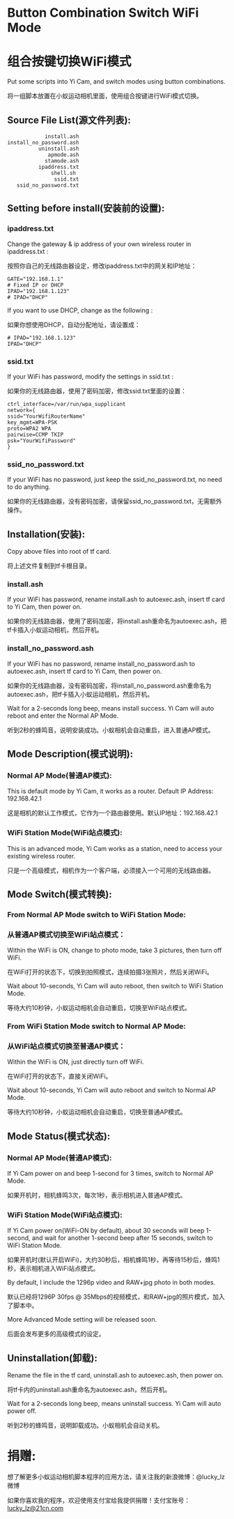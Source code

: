 # Button Combination Switch WiFi Mode
# 组合按键切换WiFi模式
Put some scripts into Yi Cam, and switch modes using button combinations.

将一组脚本放置在小蚁运动相机里面，使用组合按键进行WiFi模式切换。

## Source File List(源文件列表):
```
            install.ash
install_no_password.ash
          uninstall.ash
             apmode.ash
            stamode.ash
          ipaddress.txt
              shell.sh
               ssid.txt
   ssid_no_password.txt
```
## Setting before install(安装前的设置):
### ipaddress.txt
Change the gateway & ip address of your own wireless router in ipaddress.txt :

按照你自己的无线路由器设定，修改ipaddress.txt中的网关和IP地址：
```
GATE="192.168.1.1"
# Fixed IP or DHCP
IPAD="192.168.1.123"
# IPAD="DHCP"
```
If you want to use DHCP, change as the following :

如果你想使用DHCP，自动分配地址，请设置成：
```
# IPAD="192.168.1.123"
IPAD="DHCP"
```
### ssid.txt
If your WiFi has password, modify the settings in ssid.txt :

如果你的无线路由器，使用了密码加密，修改ssid.txt里面的设置：
```
ctrl_interface=/var/run/wpa_supplicant
network={
ssid="YourWifiRouterName"
key_mgmt=WPA-PSK
proto=WPA2 WPA
pairwise=CCMP TKIP
psk="YourWifiPassword"
}
```
### ssid_no_password.txt
If your WiFi has no password, just keep the ssid_no_password.txt, no need to do anything.

如果你的无线路由器，没有密码加密，请保留ssid_no_password.txt，无需额外操作。

## Installation(安装):
Copy above files into root of tf card. 

将上述文件复制到tf卡根目录。

### install.ash
If your WiFi has password, rename install.ash to autoexec.ash, insert tf card to Yi Cam, then power on.

如果你的无线路由器，使用了密码加密，将install.ash重命名为autoexec.ash，把tf卡插入小蚁运动相机，然后开机。
### install_no_password.ash
If your WiFi has no password, rename install_no_password.ash to autoexec.ash, insert tf card to Yi Cam, then power on.

如果你的无线路由器，没有密码加密，将install_no_password.ash重命名为autoexec.ash，把tf卡插入小蚁运动相机，然后开机。

Wait for a 2-seconds long beep, means install success. Yi Cam will auto reboot and enter the Normal AP Mode.

听到2秒的蜂鸣音，说明安装成功。小蚁相机会自动重启，进入普通AP模式。

## Mode Description(模式说明):
### Normal AP Mode(普通AP模式):

This is default mode by Yi Cam, it works as a router. Default IP Address: 192.168.42.1

这是相机的默认工作模式，它作为一个路由器使用。默认IP地址：192.168.42.1

### WiFi Station Mode(WiFi站点模式):

This is an advanced mode, Yi Cam works as a station, need to access your existing wireless router.

只是一个高级模式，相机作为一个客户端，必须接入一个可用的无线路由器。

## Mode Switch(模式转换):
### From Normal AP Mode switch to WiFi Station Mode:
### 从普通AP模式切换至WiFi站点模式：

Within the WiFi is ON, change to photo mode, take 3 pictures, then turn off WiFi. 

在WiFi打开的状态下，切换到拍照模式，连续拍摄3张照片，然后关闭WiFi。

Wait about 10-seconds, Yi Cam will auto reboot, then switch to WiFi Station Mode.

等待大约10秒钟，小蚁运动相机会自动重启，切换至WiFi站点模式。

### From WiFi Station Mode switch to Normal AP Mode:
### 从WiFi站点模式切换至普通AP模式：

Within the WiFi is ON, just directly turn off WiFi.

在WiFi打开的状态下，直接关闭WiFi。

Wait about 10-seconds, Yi Cam will auto reboot and switch to Normal AP Mode.

等待大约10秒钟，小蚁运动相机会自动重启，切换至普通AP模式。

## Mode Status(模式状态):
### Normal AP Mode(普通AP模式):

If Yi Cam power on and beep 1-second for 3 times, switch to Normal AP Mode. 

如果开机时，相机蜂鸣3次，每次1秒，表示相机进入普通AP模式。

### WiFi Station Mode(WiFi站点模式):

If Yi Cam power on(WiFi-ON by default), about 30 seconds will beep 1-second, and wait for another 1-second beep after 15 seconds, switch to WiFi Station Mode.

如果开机时(默认开启WiFi)，大约30秒后，相机蜂鸣1秒，再等待15秒后，蜂鸣1秒，表示相机进入WiFi站点模式。

By default, I include the 1296p video and RAW+jpg photo in both modes.

默认已经将1296P 30fps @ 35Mbps的视频模式，和RAW+jpg的照片模式，加入了脚本中。

More Advanced Mode setting will be released soon.

后面会发布更多的高级模式的设定。

## Uninstallation(卸载):
Rename the file in the tf card, uninstall.ash to autoexec.ash, then power on.

将tf卡内的uninstall.ash重命名为autoexec.ash，然后开机。

Wait for a 2-seconds long beep, means uninstall success. Yi Cam will auto power off.

听到2秒的蜂鸣音，说明卸载成功。小蚁相机会自动关机。

# 捐赠:
想了解更多小蚁运动相机脚本程序的应用方法，请关注我的新浪微博：@lucky_lz微博

如果你喜欢我的程序，欢迎使用支付宝给我提供捐赠！支付宝账号：lucky_lz@21cn.com
